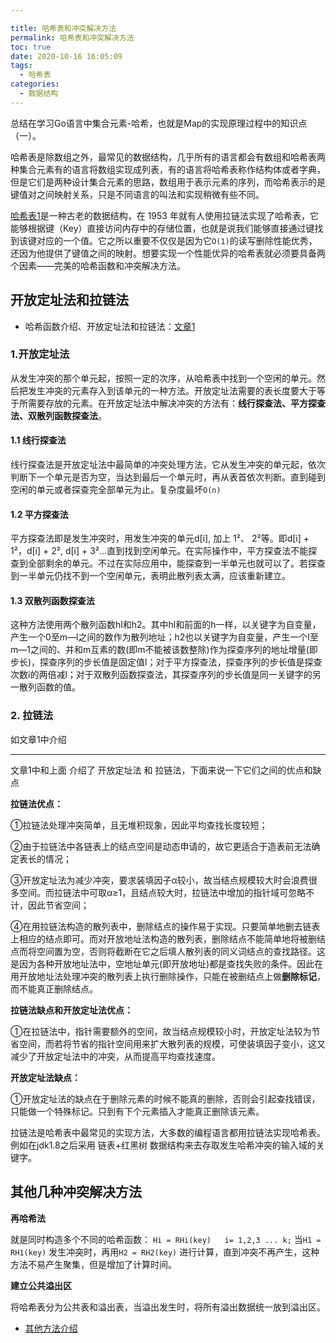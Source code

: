 ```yaml
---

title: 哈希表和冲突解决方法
permalink: 哈希表和冲突解决方法
toc: true
date: 2020-10-16 16:05:09
tags:
  - 哈希表
categories:
  - 数据结构
---
```


<!--more-->

总结在学习Go语言中集合元素-哈希，也就是Map的实现原理过程中的知识点（一）。

哈希表是除数组之外，最常见的数据结构，几乎所有的语言都会有数组和哈希表两种集合元素有的语言将数组实现成列表，有的语言将哈希表称作结构体或者字典，但是它们是两种设计集合元素的思路，数组用于表示元素的序列，而哈希表示的是键值对之间映射关系，只是不同语言的叫法和实现稍微有些不同。

[哈希表](https://en.wikipedia.org/wiki/Hash_table)[1](https://draveness.me/golang/docs/part2-foundation/ch03-datastructure/golang-hashmap/#fn:1)是一种古老的数据结构，在 1953 年就有人使用拉链法实现了哈希表，它能够根据键（Key）直接访问内存中的存储位置，也就是说我们能够直接通过键找到该键对应的一个值。它之所以重要不仅仅是因为它`O(1)`的读写删除性能优秀，还因为他提供了键值之间的映射。想要实现一个性能优异的哈希表就必须要具备两个因素——完美的哈希函数和冲突解决方法。



## 开放定址法和拉链法

* 哈希函数介绍、开放定址法和拉链法：[文章1](https://draveness.me/golang/docs/part2-foundation/ch03-datastructure/golang-hashmap/)



### 1.开放定址法

从发生冲突的那个单元起，按照一定的次序，从哈希表中找到一个空闲的单元。然后把发生冲突的元素存入到该单元的一种方法。开放定址法需要的表长度要大于等于所需要存放的元素。在开放定址法中解决冲突的方法有：**线行探查法、平方探查法、双散列函数探查法**。



#### 1.1 线行探查法

线行探查法是开放定址法中最简单的冲突处理方法，它从发生冲突的单元起，依次判断下一个单元是否为空，当达到最后一个单元时，再从表首依次判断。直到碰到空闲的单元或者探查完全部单元为止。复杂度最坏`O(n)`

#### 1.2 平方探查法

平方探查法即是发生冲突时，用发生冲突的单元d[i], 加上 1²、 2²等。即d[i] + 1²，d[i] + 2², d[i] + 3²...直到找到空闲单元。在实际操作中，平方探查法不能探查到全部剩余的单元。不过在实际应用中，能探查到一半单元也就可以了。若探查到一半单元仍找不到一个空闲单元，表明此散列表太满，应该重新建立。

#### 1.3 双散列函数探查法

这种方法使用两个散列函数hl和h2。其中hl和前面的h一样，以关键字为自变量，产生一个0至m—l之间的数作为散列地址；h2也以关键字为自变量，产生一个l至m—1之间的、并和m互素的数(即m不能被该数整除)作为探查序列的地址增量(即步长)，探查序列的步长值是固定值l；对于平方探查法，探查序列的步长值是探查次数i的两倍减l；对于双散列函数探查法，其探查序列的步长值是同一关键字的另一散列函数的值。



### 2. 拉链法

如文章1中介绍

<hr>

文章1中和上面 介绍了 开放定址法 和 拉链法，下面来说一下它们之间的优点和缺点

**拉链法优点：**

①拉链法处理冲突简单，且无堆积现象，因此平均查找长度较短；

②由于拉链法中各链表上的结点空间是动态申请的，故它更适合于造表前无法确定表长的情况；

③开放定址法为减少冲突，要求装填因子α较小，故当结点规模较大时会浪费很多空间。而拉链法中可取α≥1，且结点较大时，拉链法中增加的指针域可忽略不计，因此节省空间；

④在用拉链法构造的散列表中，删除结点的操作易于实现。只要简单地删去链表上相应的结点即可。而对开放地址法构造的散列表，删除结点不能简单地将被删结点而将空间置为空，否则将截断在它之后填人散列表的同义词结点的查找路径。这是因为各种开放地址法中，空地址单元(即开放地址)都是查找失败的条件。因此在用开放地址法处理冲突的散列表上执行删除操作，只能在被删结点上做**删除标记**，而不能真正删除结点。

**拉链法缺点和开放定址法优点：**

①在拉链法中，指针需要额外的空间，故当结点规模较小时，开放定址法较为节省空间，而若将节省的指针空间用来扩大散列表的规模，可使装填因子变小，这又减少了开放定址法中的冲突，从而提高平均查找速度。

**开放定址法缺点：**

①开放定址法的缺点在于删除元素的时候不能真的删除，否则会引起查找错误，只能做一个特殊标记。只到有下个元素插入才能真正删除该元素。



拉链法是哈希表中最常见的实现方法，大多数的编程语言都用拉链法实现哈希表。例如在jdk1.8之后采用 链表+红黑树 数据结构来去存取发生哈希冲突的输入域的关键字。



## 其他几种冲突解决方法



**再哈希法**

就是同时构造多个不同的哈希函数： `Hi = RHi(key)   i= 1,2,3 ... k;`
当`H1 = RH1(key)` 发生冲突时，再用`H2 = RH2(key)` 进行计算，直到冲突不再产生，这种方法不易产生聚集，但是增加了计算时间。



**建立公共溢出区**

将哈希表分为公共表和溢出表，当溢出发生时，将所有溢出数据统一放到溢出区。



* [其他方法介绍](https://blog.csdn.net/WuLex/article/details/79575217)

